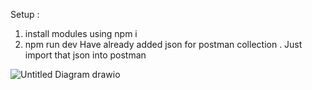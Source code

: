Setup :
1. install modules using npm i 
2. npm run dev
Have already added json for postman collection . Just import that json into postman

![Untitled Diagram drawio](https://github.com/user-attachments/assets/4934b87c-d5b6-4b0a-8553-f81b32cc8c8f)
